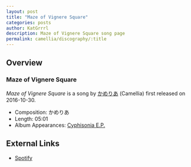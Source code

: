 ```yaml
---
layout: post
title: "Maze of Vignere Square"
categories: posts
author: KatGrrrl
description: Maze of Vignere Square song page
permalink: camellia/discography/:title
---
```


## Overview

### Maze of Vignere Square

*Maze of Vignere Square* is a song by [かめりあ](/camellia) (Camellia) first released on 2016-10-30.

* Composition: かめりあ
* Length: 05:01
* Album Appearances: [Cyphisonia E.P.](<{% link postsInclude/_posts/camellia/albums/Cyphisonia/2023-12-18-Cyphisonia.md %}>)

## External Links

* [Spotify](https://open.spotify.com/track/1rSP3gZRD4pZpe8I9fPCG7?si=e908d40ee4274522)
